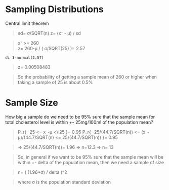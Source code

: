 #  Sampling Distributions  
Central limit theorem

> sd= σ/SQRT(n)
> z= (x⁻ - μ) / sd

> x⁻ >= 260  
> z= 260-μ / ( σ/SQRT(25) )= 2.57

	di 1-normal(2.57)

> z= 0.00508483

> So the probability of getting a sample mean of 260 or higher when taking a sample of 25 is about 0.5%

# Sample Size  
How big a sample do we need to be 95% sure that the sample mean for total cholesterol level is within +- 25mg/100ml of the population mean?

> P_r{ -25 <= x⁻-μ <) 25 }= 0.95
> P_r{ -25/(44.7/SQRT(n)) <= (x⁻-μ)/(44.7/SQRT(n) <= 25/(44.7/SQRT(n)) }= 0.95

> => 25/(44.7/SQRT(n))= 1.96
> => n=12.3 => n= 13

> So, in general if we want to be 95% sure that the sample mean will be within +- delta of the population mean, then we need a sample of size

> n= ( (1.96*σ) / delta )^2

> where σ is the population standard deviation


